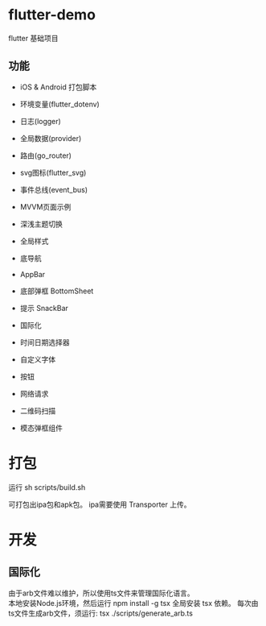 # flutter-demo
flutter 基础项目

## 功能
* iOS & Android 打包脚本
* 环境变量(flutter_dotenv)
* 日志(logger)
* 全局数据(provider)
* 路由(go_router)
* svg图标(flutter_svg)
* 事件总线(event_bus)
* MVVM页面示例
* 深浅主题切换
* 全局样式
* 底导航
* AppBar
* 底部弹框 BottomSheet
* 提示 SnackBar

* 国际化
* 时间日期选择器
* 自定义字体
* 按钮
* 网络请求
* 二维码扫描
* 模态弹框组件

# 打包
运行 sh scripts/build.sh 

可打包出ipa包和apk包。
ipa需要使用 Transporter 上传。

# 开发
## 国际化
由于arb文件难以维护，所以使用ts文件来管理国际化语言。  
本地安装Node.js环境，然后运行 npm install -g tsx 全局安装 tsx 依赖。
每次由ts文件生成arb文件，须运行: 
tsx ./scripts/generate_arb.ts 